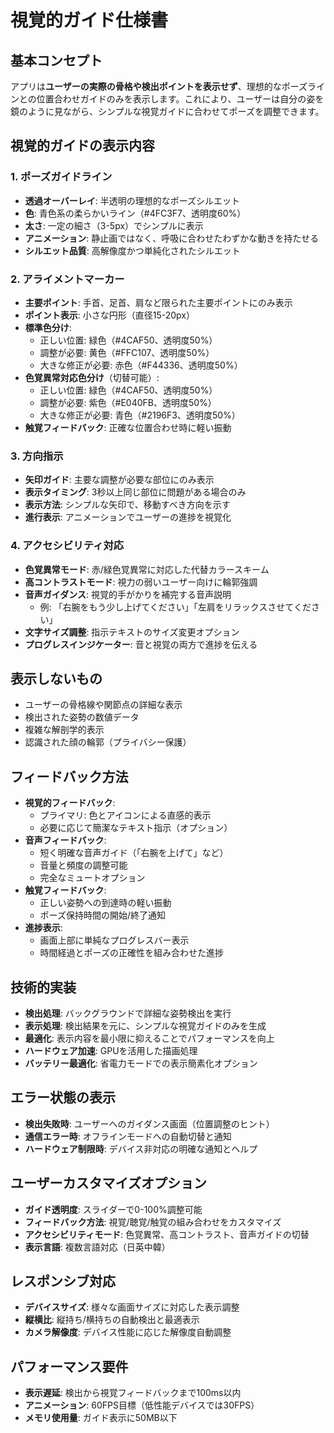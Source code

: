 # 視覚的ガイド仕様書

## 基本コンセプト
アプリは**ユーザーの実際の骨格や検出ポイントを表示せず**、理想的なポーズラインとの位置合わせガイドのみを表示します。これにより、ユーザーは自分の姿を鏡のように見ながら、シンプルな視覚ガイドに合わせてポーズを調整できます。

## 視覚的ガイドの表示内容

### 1. ポーズガイドライン
- **透過オーバーレイ**: 半透明の理想的なポーズシルエット
- **色**: 青色系の柔らかいライン（#4FC3F7、透明度60%）
- **太さ**: 一定の細さ（3-5px）でシンプルに表示
- **アニメーション**: 静止画ではなく、呼吸に合わせたわずかな動きを持たせる
- **シルエット品質**: 高解像度かつ単純化されたシルエット

### 2. アライメントマーカー
- **主要ポイント**: 手首、足首、肩など限られた主要ポイントにのみ表示
- **ポイント表示**: 小さな円形（直径15-20px）
- **標準色分け**:
  - 正しい位置: 緑色（#4CAF50、透明度50%）
  - 調整が必要: 黄色（#FFC107、透明度50%）
  - 大きな修正が必要: 赤色（#F44336、透明度50%）
- **色覚異常対応色分け**（切替可能）:
  - 正しい位置: 緑色（#4CAF50、透明度50%）
  - 調整が必要: 紫色（#E040FB、透明度50%）
  - 大きな修正が必要: 青色（#2196F3、透明度50%）
- **触覚フィードバック**: 正確な位置合わせ時に軽い振動

### 3. 方向指示
- **矢印ガイド**: 主要な調整が必要な部位にのみ表示
- **表示タイミング**: 3秒以上同じ部位に問題がある場合のみ
- **表示方法**: シンプルな矢印で、移動すべき方向を示す
- **進行表示**: アニメーションでユーザーの進捗を視覚化

### 4. アクセシビリティ対応
- **色覚異常モード**: 赤/緑色覚異常に対応した代替カラースキーム
- **高コントラストモード**: 視力の弱いユーザー向けに輪郭強調
- **音声ガイダンス**: 視覚的手がかりを補完する音声説明
  - 例: 「右腕をもう少し上げてください」「左肩をリラックスさせてください」
- **文字サイズ調整**: 指示テキストのサイズ変更オプション
- **プログレスインジケーター**: 音と視覚の両方で進捗を伝える

## 表示しないもの
- ユーザーの骨格線や関節点の詳細な表示
- 検出された姿勢の数値データ
- 複雑な解剖学的表示
- 認識された顔の輪郭（プライバシー保護）

## フィードバック方法
- **視覚的フィードバック**: 
  - プライマリ: 色とアイコンによる直感的表示
  - 必要に応じて簡潔なテキスト指示（オプション）
- **音声フィードバック**: 
  - 短く明確な音声ガイド（「右腕を上げて」など）
  - 音量と頻度の調整可能
  - 完全なミュートオプション
- **触覚フィードバック**:
  - 正しい姿勢への到達時の軽い振動
  - ポーズ保持時間の開始/終了通知
- **進捗表示**: 
  - 画面上部に単純なプログレスバー表示
  - 時間経過とポーズの正確性を組み合わせた進捗

## 技術的実装
- **検出処理**: バックグラウンドで詳細な姿勢検出を実行
- **表示処理**: 検出結果を元に、シンプルな視覚ガイドのみを生成
- **最適化**: 表示内容を最小限に抑えることでパフォーマンスを向上
- **ハードウェア加速**: GPUを活用した描画処理
- **バッテリー最適化**: 省電力モードでの表示簡素化オプション

## エラー状態の表示
- **検出失敗時**: ユーザーへのガイダンス画面（位置調整のヒント）
- **通信エラー時**: オフラインモードへの自動切替と通知
- **ハードウェア制限時**: デバイス非対応の明確な通知とヘルプ

## ユーザーカスタマイズオプション
- **ガイド透明度**: スライダーで0-100%調整可能
- **フィードバック方法**: 視覚/聴覚/触覚の組み合わせをカスタマイズ
- **アクセシビリティモード**: 色覚異常、高コントラスト、音声ガイドの切替
- **表示言語**: 複数言語対応（日英中韓）

## レスポンシブ対応
- **デバイスサイズ**: 様々な画面サイズに対応した表示調整
- **縦横比**: 縦持ち/横持ちの自動検出と最適表示
- **カメラ解像度**: デバイス性能に応じた解像度自動調整

## パフォーマンス要件
- **表示遅延**: 検出から視覚フィードバックまで100ms以内
- **アニメーション**: 60FPS目標（低性能デバイスでは30FPS）
- **メモリ使用量**: ガイド表示に50MB以下
